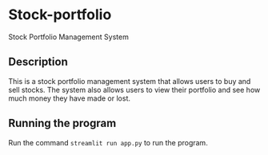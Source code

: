 # Stock-portfolio
Stock Portfolio Management System

## Description
This is a stock portfolio management system that allows users to buy and sell stocks. The system also allows users to view their portfolio and see how much money they have made or lost. 

## Running the program
Run the command `streamlit run app.py` to run the program.


